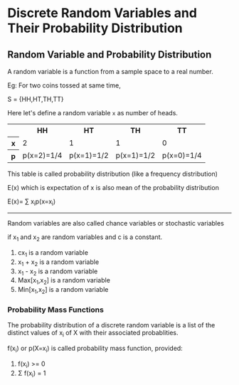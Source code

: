 # Discrete Random Variables and Their Probability Distribution

## Random Variable and Probability Distribution

A random variable is a function from a sample space to a real number.

Eg: For two coins tossed at same time,

S = {HH,HT,TH,TT}

Here let's define a random variable ```x``` as number of heads.

<table>
<tr><th></th><th>HH</th><th>HT</th><th>TH</th><th>TT</th></tr>
<tr><th>x</th><td>2</td><td>1</td><td>1</td><td>0</td></tr>
<tr><th>p</th><td>p(x=2)=1/4</td><td>p(x=1)=1/2</td><td>p(x=1)=1/2</td><td>p(x=0)=1/4</td></tr>
</table>

This table is called probability distribution (like a frequency distribution)

E(x) which is expectation of x is also mean of the probability distribution

E(x)= ∑ x<sub>i</sub>p(x=x<sub>i</sub>)

<hr>


Random variables are also called chance variables or stochastic variables

if x<sub>1</sub> and x<sub>2</sub> are random variables and c is a constant.

1. cx<sub>1</sub> is a random variable
2. x<sub>1</sub> + x<sub>2</sub> is a random variable
3. x<sub>1</sub> - x<sub>2</sub> is a random variable
4. Max[x<sub>1</sub>,x<sub>2</sub>] is a random variable
5. Min[x<sub>1</sub>,x<sub>2</sub>] is a random variable

### Probability Mass Functions

The probability distribution of a discrete random variable is a list of the distinct values of x<sub>i</sub> of X with their associated probablities.

f(x<sub>i</sub>) or p(X=x<sub>i</sub>) is called probability mass function, provided:

1. f(x<sub>i</sub>) >= 0
2. Σ f(x<sub>i</sub>) = 1